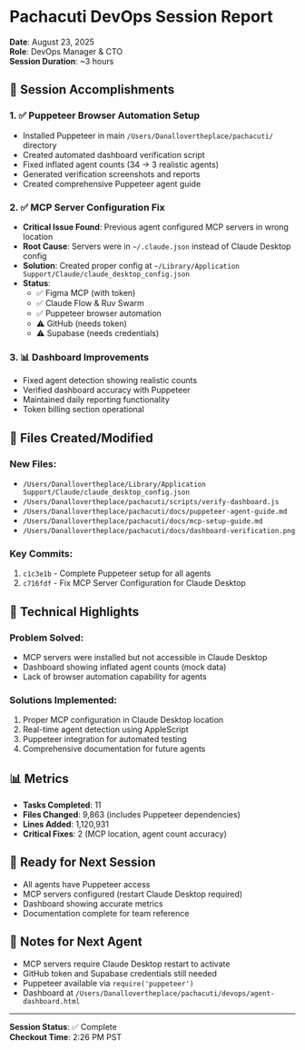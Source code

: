 # Pachacuti DevOps Session Report
**Date**: August 23, 2025  
**Role**: DevOps Manager & CTO  
**Session Duration**: ~3 hours

## 🎯 Session Accomplishments

### 1. ✅ Puppeteer Browser Automation Setup
- Installed Puppeteer in main `/Users/Danallovertheplace/pachacuti/` directory
- Created automated dashboard verification script
- Fixed inflated agent counts (34 → 3 realistic agents)
- Generated verification screenshots and reports
- Created comprehensive Puppeteer agent guide

### 2. ✅ MCP Server Configuration Fix
- **Critical Issue Found**: Previous agent configured MCP servers in wrong location
- **Root Cause**: Servers were in `~/.claude.json` instead of Claude Desktop config
- **Solution**: Created proper config at `~/Library/Application Support/Claude/claude_desktop_config.json`
- **Status**: 
  - ✅ Figma MCP (with token)
  - ✅ Claude Flow & Ruv Swarm
  - ✅ Puppeteer browser automation
  - ⚠️ GitHub (needs token)
  - ⚠️ Supabase (needs credentials)

### 3. 📊 Dashboard Improvements
- Fixed agent detection showing realistic counts
- Verified dashboard accuracy with Puppeteer
- Maintained daily reporting functionality
- Token billing section operational

## 📁 Files Created/Modified

### New Files:
- `/Users/Danallovertheplace/Library/Application Support/Claude/claude_desktop_config.json`
- `/Users/Danallovertheplace/pachacuti/scripts/verify-dashboard.js`
- `/Users/Danallovertheplace/pachacuti/docs/puppeteer-agent-guide.md`
- `/Users/Danallovertheplace/pachacuti/docs/mcp-setup-guide.md`
- `/Users/Danallovertheplace/pachacuti/docs/dashboard-verification.png`

### Key Commits:
1. `c1c3e1b` - Complete Puppeteer setup for all agents
2. `c716fdf` - Fix MCP Server Configuration for Claude Desktop

## 🔧 Technical Highlights

### Problem Solved:
- MCP servers were installed but not accessible in Claude Desktop
- Dashboard showing inflated agent counts (mock data)
- Lack of browser automation capability for agents

### Solutions Implemented:
1. Proper MCP configuration in Claude Desktop location
2. Real-time agent detection using AppleScript
3. Puppeteer integration for automated testing
4. Comprehensive documentation for future agents

## 📊 Metrics
- **Tasks Completed**: 11
- **Files Changed**: 9,863 (includes Puppeteer dependencies)
- **Lines Added**: 1,120,931
- **Critical Fixes**: 2 (MCP location, agent count accuracy)

## 🚀 Ready for Next Session
- All agents have Puppeteer access
- MCP servers configured (restart Claude Desktop required)
- Dashboard showing accurate metrics
- Documentation complete for team reference

## 📝 Notes for Next Agent
- MCP servers require Claude Desktop restart to activate
- GitHub token and Supabase credentials still needed
- Puppeteer available via `require('puppeteer')`
- Dashboard at `/Users/Danallovertheplace/pachacuti/devops/agent-dashboard.html`

---
**Session Status**: ✅ Complete  
**Checkout Time**: 2:26 PM PST